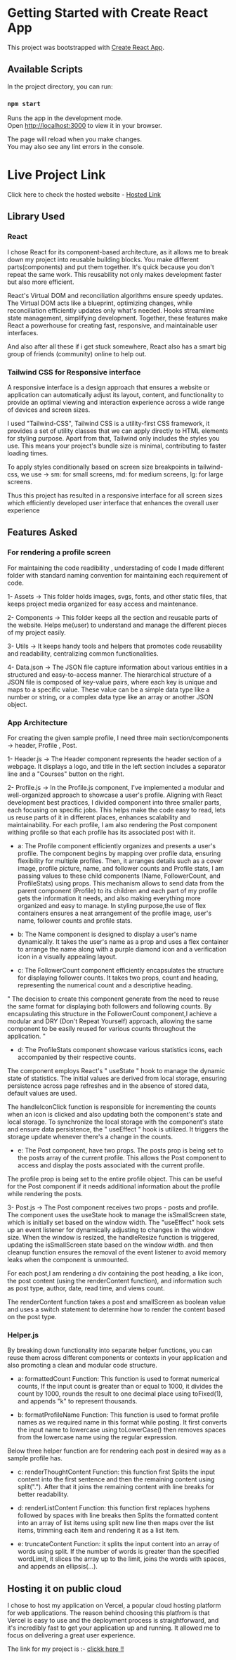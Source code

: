 
# Getting Started with Create React App

This project was bootstrapped with [Create React App](https://github.com/facebook/create-react-app).

## Available Scripts

In the project directory, you can run:

### `npm start`

Runs the app in the development mode.\
Open [http://localhost:3000](http://localhost:3000) to view it in your browser.

The page will reload when you make changes.\
You may also see any lint errors in the console.

# Live Project Link 

Click here to check the hosted website - [Hosted Link]()

## Library Used

### React 

I chose React for its component-based architecture, as it allows me to break down my project into reusable building blocks.
You make different parts(components) and put them together. It's quick because you don't repeat the same work. 
This reusability not only makes development faster but also more efficient. 

React's Virtual DOM and reconciliation algorithms ensure speedy updates. The Virtual DOM acts like a blueprint, optimizing changes, while reconciliation efficiently updates only what's needed. Hooks streamline state management, simplifying development. Together, these features make React a powerhouse for creating fast, responsive, and maintainable user interfaces.

And also after all these if i get stuck somewhere, React also has a smart big group of friends (community) online to help out.

### Tailwind CSS for Responsive interface

A responsive interface is a design approach that ensures a website or application can automatically adjust its layout, content, and functionality to provide an optimal viewing and interaction experience across a wide range of devices and screen sizes.

I used "Tailwind-CSS", Tailwind CSS is a utility-first CSS framework, it provides a set of utility classes that we can apply directly to HTML elements for styling purpose. Apart from that, Tailwind only includes the styles you use. This means your project's bundle size is minimal, contributing to faster loading times.

To apply styles conditionally based on screen size breakpoints in tailwind-css, we use ->  sm: for small screens, md: for medium screens, lg: for large screens.

Thus this project has resulted in a responsive interface for all screen sizes which efficiently developed user interface that enhances the overall user experience

## Features Asked

### For rendering a profile screen 

For maintaining the code readibility , understading of code I made different folder with standard naming convention for maintaining each requirement of code.

1- Assets ->  This folder holds images, svgs, fonts, and other static files, that keeps project media organized for easy access and maintenance.

2- Components ->  This folder keeps all the section and  reusable parts of the website. Helps me(user) to understand and manage the different pieces of my project easily.

3- Utils ->  It keeps handy tools and helpers that promotes code reusability and readability, centralizing common functionalities.

4- Data.json -> The JSON file capture information about various entities in a structured and easy-to-access manner.
The hierarchical structure of a JSON file is composed of key-value pairs, where each key is unique and maps to a specific value. These value can be a simple data type like a number or string, or a complex data type like an array or another JSON object.

### App Architecture 

For creating the given sample profile, I need three main section/components -> header, Profile , Post.

1- Header.js -> The Header component represents the header section of a webpage. It displays a logo, and title in the left section includes a separator line and a "Courses" button on the right. 

2- Profile.js ->  In the Profile.js component, I've implemented a modular and well-organized approach to showcase a user's profile. Aligning with React development best practices, I divided component into three smaller parts, each focusing on specific jobs. This helps make the code easy to read, lets us reuse parts of it in different places, enhances scalability and maintainability. For each profile, I am also rendering the Post component withing profile so that each profile has its associated post with it.

- a: The Profile component efficiently organizes and presents a user's profile. The component begins by mapping over profile data, ensuring flexibility for multiple profiles. Then, it arranges details such as a cover image, profile picture, name, and follower counts and Profile stats, I am passing values to these child components (Name, FollowerCount, and ProfileStats) using props. This mechanism allows to send data from the parent component (Profile) to its children and each part of my profile gets the information it needs, and also making everything more organized and easy to manage. In styling purpose,the use of flex containers ensures a neat arrangement of the profile image, user's name, follower counts and profile stats.

- b: The Name component is designed to display a user's name dynamically. It takes the user's name as a prop and uses a flex container to arrange the name along with a purple diamond icon and a verification icon in a visually appealing layout. 

- c: The FollowerCount component efficiently encapsulates the structure for displaying follower counts. It takes two props, count and heading, representing the numerical count and a descriptive heading.

" The decision to create this component generate from the need to reuse the same format for displaying both followers and following counts. By encapsulating this structure in the FollowerCount component,I achieve a modular and DRY (Don't Repeat Yourself) approach, allowing the same component to be easily reused for various counts throughout the application. "

- d: The ProfileStats component showcase various statistics icons, each accompanied by their respective counts. 

The component employs React's " useState " hook to manage the dynamic state of statistics. The initial values are derived from local storage, ensuring persistence across page refreshes and in the absence of stored data, default values are used. 

The handleIconClick function is responsible for incrementing the counts when an icon is clicked and also updating both the component's state and local storage. To synchronize the local storage with the component's state and ensure data persistence, the " useEffect " hook is utilized. It triggers the storage update whenever there's a change in the counts.

- e: The Post component, have two props. The posts prop is being set to the posts array of the current profile. This allows the Post component to access and display the posts associated with the current profile. 
  
The profile prop is being set to the entire profile object. This can be useful for the Post component if it needs additional information about the profile while rendering the posts.


3- Post.js -> The Post component  receives two props - posts and profile. 
The component uses the useState hook to manage the isSmallScreen state, which is initially set based on the window width. 
The "useEffect" hook sets up an event listener for  dynamically adjusting to changes in the window size. When the window is resized, the handleResize function is triggered, updating the isSmallScreen state based on the window width. and then cleanup function ensures the removal of the event listener to avoid memory leaks when the component is unmounted. 

For each post,I am rendering a div containing the post heading, a like icon, the post content (using the renderContent function), and information such as post type, author, date, read time, and views count.

The renderContent function takes a post and  smallScreen as boolean value and uses a switch statement to determine how to render the content based on the post type. 

### Helper.js

By breaking down functionality into separate helper functions, you can reuse them across different components or contexts in your application and also promoting a clean and modular code structure.

- a: formattedCount Function: This function is used to format numerical counts, If the input count is greater than or equal to 1000, it divides the count by 1000, rounds the result to one decimal place using toFixed(1), and appends "k" to represent thousands.

- b: formatProfileName Function: This function is used to format profile names as we required name in this format while posting. It first converts the input name to lowercase using toLowerCase() then removes spaces from the lowercase name using the regular expression.

Below three helper function are for rendering each post in desired way as a sample profile has. 

- c: renderThoughtContent Function: this function first Splits the input content into the first sentence and then the remaining content using split("."). After that it joins the remaining content with line breaks for better readability.

- d: renderListContent Function: this function first replaces hyphens followed by spaces with line breaks  then Splits the formatted content into an array of list items using split new line then maps over the list items, trimming each item and rendering it as a list item.
  
- e: truncateContent Function: it splits the input content into an array of words using split. 
If the number of words is greater than the specified wordLimit, it slices the array up to the limit, joins the words with spaces, and appends an ellipsis(...).

## Hosting it on public cloud

I chose to host my application on Vercel, a popular cloud hosting platform for web applications. The reason behind choosing this platfrom is that Vercel is easy to use and the deployment process is straightforward, and it's incredibly fast to get your application up and running. It allowed me to focus on delivering a great user experience.

The link for my project is :- [clickk here !!]()











